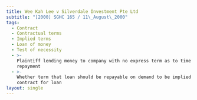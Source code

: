```yaml
---
title: Wee Kah Lee v Silverdale Investment Pte Ltd
subtitle: "[2000] SGHC 165 / 11\_August\_2000"
tags:
  - Contract
  - Contractual terms
  - Implied terms
  - Loan of money
  - Test of necessity
  - >-
    Plaintiff lending money to company with no express term as to time of
    repayment
  - >-
    Whether term that loan should be repayable on demand to be implied into
    contract for loan
layout: single
---
```


